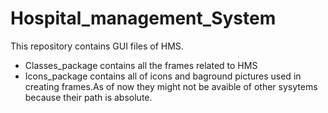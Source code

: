 # Hospital_management_System
This repository contains GUI files of HMS. 
* Classes_package
  contains all the frames related to HMS 
* Icons_package
  contains all of icons and baground pictures used in creating frames.As of now they might not be avaible of other sysytems because their path is absolute.
